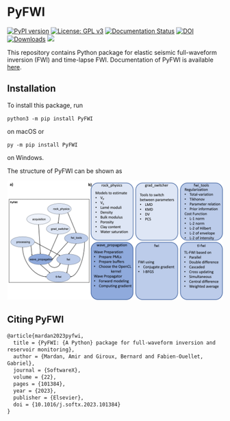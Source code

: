 # PyFWI
[![PyPI version](https://badge.fury.io/py/PyFWI.svg)](https://badge.fury.io/py/PyFWI)
[![License: GPL v3](https://img.shields.io/badge/License-GPLv3-blue.svg)](https://www.gnu.org/licenses/gpl-3.0)
[![Documentation Status](https://readthedocs.org/projects/pyfwi/badge/?version=latest)](https://pyfwi.readthedocs.io/en/latest/?badge=latest)
[![DOI](https://zenodo.org/badge/402170735.svg)](https://zenodo.org/badge/latestdoi/402170735)
[![Downloads](https://static.pepy.tech/personalized-badge/pyfwi?period=total&units=none&left_color=grey&right_color=green&left_text=Downloads)](https://pepy.tech/project/pyfwi)
<img src="https://visitor-badge.laobi.icu/badge?page_id=pyfwi_unique12.pyfwi_unique12"/>

This repository contains Python package for elastic seismic full-waveform inversion (FWI) and time-lapse FWI.
Documentation of PyFWI is available [here](https://pyfwi.readthedocs.io/en/latest/index.html).


## Installation
To install this package, run 
```
python3 -m pip install PyFWI
```
on macOS or 
```
py -m pip install PyFWI
```
on Windows.

The structure of PyFWI can be shown as

![PyFWI_structure](docs/pyfwi_structure.png)

## Citing PyFWI
```
@article{mardan2023pyfwi,
  title = {PyFWI: {A Python} package for full-waveform inversion and reservoir monitoring},
  author = {Mardan, Amir and Giroux, Bernard and Fabien-Ouellet, Gabriel},
  journal = {SoftwareX},
  volume = {22},
  pages = {101384},
  year = {2023},
  publisher = {Elsevier},
  doi = {10.1016/j.softx.2023.101384}
}
```
